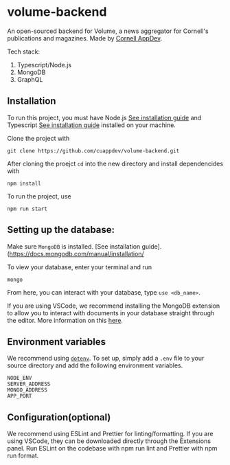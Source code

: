 # volume-backend  

An open-sourced backend for Volume, a news aggregator for Cornell's publications
and magazines. Made by [Cornell AppDev](cornellappdev.com). 

Tech stack:
1. Typescript/Node.js
2. MongoDB
3. GraphQL

## Installation  

To run this project, you must have Node.js [See installation guide](https://nodejs.org/en/download/) and Typescript [See installation guide](https://www.typescriptlang.org/docs/handbook/typescript-in-5-minutes.html) installed on your machine. 

Clone the project with

`git clone https://github.com/cuappdev/volume-backend.git`

After cloning the proejct `cd` into the new directory and install dependencides with 

`npm install`

To run the project, use

`npm run start`

## Setting up the database: 

Make sure `MongoDB` is installed. [See installation guide].(https://docs.mongodb.com/manual/installation/

To view your database, enter your terminal and run 

`mongo`

From here, you can interact with your database, type `use <db_name>`.

If you are using VSCode, we recommend installing the MongoDB extension to allow you to interact with documents in your database straight through the editor. More information on this [here](https://code.visualstudio.com/docs/azure/mongodb).

## Environment variables

We recommend using [`dotenv`](https://www.npmjs.com/package/dotenv). To set up, simply add a `.env` file to your source directory and add the following environment variables.

`NODE_ENV`  
`SERVER_ADDRESS`  
`MONGO_ADDRESS`  
`APP_PORT`


## Configuration(optional)

We recommend using ESLint and Prettier for linting/formatting. If you are using VSCode, they can be downloaded directly through the Extensions panel. Run ESLint on the codebase with npm run lint and Prettier with npm run format.
  

